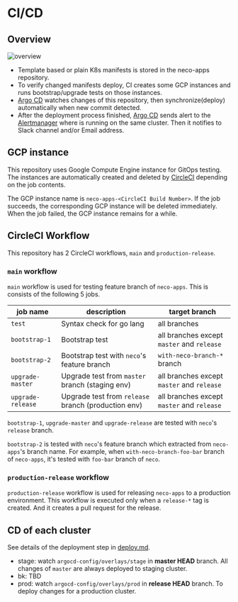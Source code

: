 CI/CD
=====

Overview
--------

![overview](http://www.plantuml.com/plantuml/svg/fPJVQzim4CVVzLSSUMeXCRJTZyuFeoFTkZ6wbRQmbq9Hv8kZMPQCT6u8e__xv9ljQY6mj7loMVfyxuTqfxD0qbDR6o4LEG-JStputWH0MsgBw2SWdtu6vXeVDAxxJT__26LSMy3aGjFdTZ61Nm80uguYQKk3CB6et4msJRYp1xShtIaR5tJqk3baJnrmtm7YKIIwc6693B3LE-wZVMqNw2qIXhZI1kgJgax3VKflfVB1bmxcvupAQAlY3pso1uVTIJJ6RMgq5APtTkxiKfUNifa2aifOMZ1nz2BLyOjK9xkgaGOzrTBAigy-NH2Z8YqKPeLRszdxeOGStcQzlGz__4p-P9j__FkA6-yAphmpzhvWXlUyNuPtXLvKJ2sglSCokbVGYEuA6IUa6x5R3AHjoJn5-ry9nB7X4N8DnG3K3rIddC35_AexkvynoE6OQE9qAuEvzYf-vr-OLVodz331DqQgYdT2PwN2ZxNKXhUmiuGOdeRnmiSXXXoEChYK5SBLzHIKgsjDucbxvdMvegWOmaV1SSQd0kGQhM3XfLKhY8sibt4rY94SWdKLvd0ILNuJHNs7WLh5T37b3IufJIw7LndShDmQF8RMa1XUiT5rWhwEPQ0lCKb-eDAUp-5D1ZyanPGRwKchraZV5p65fZLcJ6pRqOnTZNtwFvuILulg6OvsJc_waEHmci4dvzVI5w3jqlbQadPMfD2evCx9uLq6tnpf9TyEzzLkdBjf2-TU4sTeYxOslm40)

- Template based or plain K8s manifests is stored in the neco-apps repository.
- To verify changed manifests deploy, CI creates some GCP instances and runs bootstrap/upgrade tests on those instances.
- [Argo CD][] watches changes of this repository, then synchronize(deploy) automatically when new commit detected.
- After the deployment process finished, [Argo CD][] sends alert to the [Alertmanager][] where is running on the same cluster. Then it notifies to Slack channel and/or Email address.

GCP instance
------------

This repository uses Google Compute Engine instance for GitOps testing. The instances are automatically created and deleted by [CircleCI][] depending on the job contents.

The GCP instance name is `neco-apps-<CircleCI Build Number>`. If the job succeeds, the corresponding GCP instance will be deleted immediately. When the job failed, the GCP instance remains for a while.

CircleCI Workflow
-----------------

This repository has 2 CircleCI workflows, `main` and `production-release`.

### `main` workflow

`main` workflow is used for testing feature branch of `neco-apps`. This is consists of the following 5 jobs.

| job name          | description                                         | target branch                              |
| ----------------- | --------------------------------------------------- | ------------------------------------------ |
| `test`            | Syntax check for go lang                            | all branches                               |
| `bootstrap-1`     | Bootstrap test                                      | all branches except `master` and `release` |
| `bootstrap-2`     | Bootstrap test with `neco`'s feature branch         | `with-neco-branch-*` branch                |
| `upgrade-master`  | Upgrade test from `master` branch (staging env)     | all branches except `master` and `release` |
| `upgrade-release` | Upgrade test from `release` branch (production env) | all branches except `master` and `release` |

`bootstrap-1`, `upgrade-master` and `upgrade-release` are tested with `neco`'s `release` branch.

`bootstrap-2` is tested with `neco`'s feature branch which extracted from `neco-apps`'s branch name.
For example, when `with-neco-branch-foo-bar` branch of `neco-apps`, it's tested with `foo-bar` branch of `neco`.

### `production-release` workflow

`production-release` workflow is used for releasing `neco-apps` to a production environment.
This workflow is executed only when a `release-*` tag is created. And it creates a pull request for the release.

CD of each cluster
------------------

See details of the deployment step in [deploy.md](deploy.md).

- stage: watch `argocd-config/overlays/stage` in **master HEAD** branch. All changes of `master` are always deployed to staging cluster.
- bk: TBD
- prod: watch `argocd-config/overlays/prod` in **release HEAD** branch. To deploy changes for a production cluster.

[Argo CD]: https://github.com/argoproj/argo-cd
[Alertmanager]: https://prometheus.io/docs/alerting/alertmanager/
[CircleCI]: https://circleci.com/
